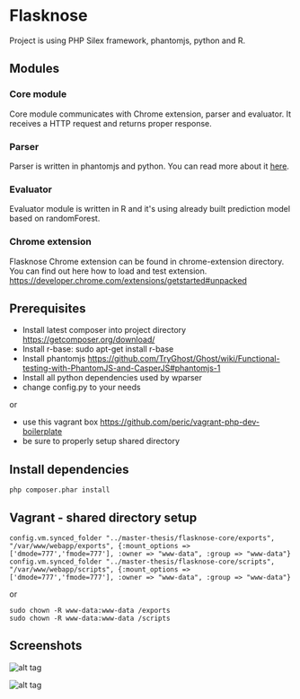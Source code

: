 # Flasknose

Project is using PHP Silex framework, phantomjs, python and R.

## Modules

### Core module

Core module communicates with Chrome extension, parser and evaluator. It receives a HTTP request and returns proper response.

### Parser

Parser is written in phantomjs and python. You can read more about it [here](https://github.com/peric/wparser/blob/master/README.md).

### Evaluator

Evaluator module is written in R and it's using already built prediction model based on randomForest.

### Chrome extension

Flasknose Chrome extension can be found in chrome-extension directory.
You can find out here how to load and test extension. https://developer.chrome.com/extensions/getstarted#unpacked

## Prerequisites

* Install latest composer into project directory https://getcomposer.org/download/
* Install r-base: sudo apt-get install r-base
* Install phantomjs https://github.com/TryGhost/Ghost/wiki/Functional-testing-with-PhantomJS-and-CasperJS#phantomjs-1
* Install all python dependencies used by wparser
* change config.py to your needs

or

* use this vagrant box https://github.com/peric/vagrant-php-dev-boilerplate
* be sure to properly setup shared directory

## Install dependencies

```
php composer.phar install
```

## Vagrant - shared directory setup

```
config.vm.synced_folder "../master-thesis/flasknose-core/exports", "/var/www/webapp/exports", {:mount_options => ['dmode=777','fmode=777'], :owner => "www-data", :group => "www-data"}
config.vm.synced_folder "../master-thesis/flasknose-core/scripts", "/var/www/webapp/scripts", {:mount_options => ['dmode=777','fmode=777'], :owner => "www-data", :group => "www-data"}
```

or

```
sudo chown -R www-data:www-data /exports
sudo chown -R www-data:www-data /scripts
```

## Screenshots

![alt tag](https://www.dropbox.com/s/9vkq0957vgcejas/01.png)

![alt tag](https://www.dropbox.com/s/9vkq0957vgcejas/03.png)
